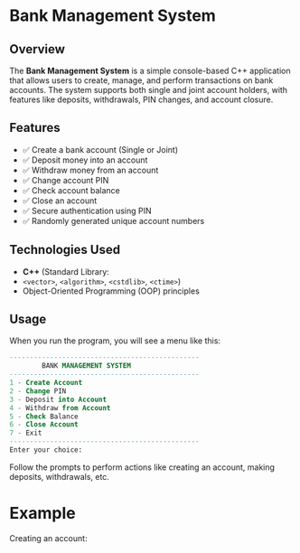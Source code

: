 # Bank Management System  

## Overview  
The **Bank Management System** is a simple console-based C++ application that allows users to create, manage, and perform transactions on bank accounts. The system supports both single and joint account holders, with features like deposits, withdrawals, PIN changes, and account closure.  

## Features  
- ✅ Create a bank account (Single or Joint)  
- ✅ Deposit money into an account  
- ✅ Withdraw money from an account  
- ✅ Change account PIN  
- ✅ Check account balance  
- ✅ Close an account  
- ✅ Secure authentication using PIN  
- ✅ Randomly generated unique account numbers  

## Technologies Used  
- **C++** (Standard Library:
- `<vector>`, `<algorithm>`, `<cstdlib>`, `<ctime>`)  
- Object-Oriented Programming (OOP) principles  

## Usage
When you run the program, you will see a menu like this:
```sql
-----------------------------------------------
        BANK MANAGEMENT SYSTEM
-----------------------------------------------
1 - Create Account
2 - Change PIN
3 - Deposit into Account
4 - Withdraw from Account
5 - Check Balance
6 - Close Account
7 - Exit
-----------------------------------------------
Enter your choice: 
```
Follow the prompts to perform actions like creating an account, making deposits, withdrawals, etc.

# Example
Creating an account:
